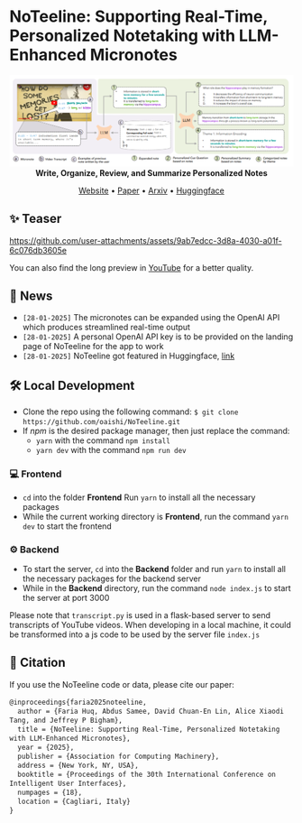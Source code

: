 # NoTeeline: Supporting Real-Time, Personalized Notetaking with LLM-Enhanced Micronotes

<p align = "center">
    <img src="Assets/summary.png" alt="NoTeeline Summary" width="1000px">
    <br>
    <b>Write, Organize, Review, and Summarize Personalized Notes</b>
</p>

<p align = "center">
    <a target = "_blank" href = "https://noteeline.vercel.app/">Website</a> •
    <a target = "_blank" href = "https://doi.org/10.1145/3708359.3712086">Paper</a> •
    <a target = "_blank" href = "https://arxiv.org/abs/2409.16493">Arxiv</a> •
    <a target = "_blank" href = "https://huggingface.co/papers/2409.16493">Huggingface</a>
</p>

## ✨ Teaser


https://github.com/user-attachments/assets/9ab7edcc-3d8a-4030-a01f-6c076db3605e

You can also find the long preview in <a target = "_blank" href = "https://www.youtube.com/watch?v=UUWTUbET86I">YouTube</a> for a better quality.

## 📰 News
- `[28-01-2025]` The micronotes can be expanded using the OpenAI API which produces streamlined real-time output
- `[28-01-2025]` A personal OpenAI API key is to be provided on the landing page of NoTeeline for the app to work
- `[28-01-2025]` NoTeeline got featured in Huggingface, [link](https://huggingface.co/papers/2409.16493)

## 🛠️ Local Development
 - Clone the repo using the following command:
	`$ git clone https://github.com/oaishi/NoTeeline.git`
- If *npm* is the desired package manager, then just replace the command:
	- `yarn` with the command `npm install`
	- `yarn dev` with the command `npm run dev`

### 💻 Frontend
- `cd` into the folder **Frontend** Run `yarn` to install all the necessary packages
- While the current working directory is **Frontend**, run the command `yarn dev` to start the frontend

### ⚙️ Backend
- To start the server, `cd` into the **Backend** folder and run `yarn` to install all the necessary packages for the backend server
- While in the **Backend** directory, run the command `node index.js` to start the server at port 3000
  
Please note that `transcript.py` is used in a flask-based server to send transcripts of YouTube videos. When developing in a local machine, it could be transformed into a js code to be used by the server file `index.js`

## 📜 Citation
If you use the NoTeeline code or data, please cite our paper:
```
@inproceedings{faria2025noteeline,
  author = {Faria Huq, Abdus Samee, David Chuan-En Lin, Alice Xiaodi Tang, and Jeffrey P Bigham},
  title = {NoTeeline: Supporting Real-Time, Personalized Notetaking with LLM-Enhanced Micronotes},
  year = {2025},
  publisher = {Association for Computing Machinery},
  address = {New York, NY, USA},
  booktitle = {Proceedings of the 30th International Conference on Intelligent User Interfaces},
  numpages = {18},
  location = {Cagliari, Italy}
}
```
<br/>

